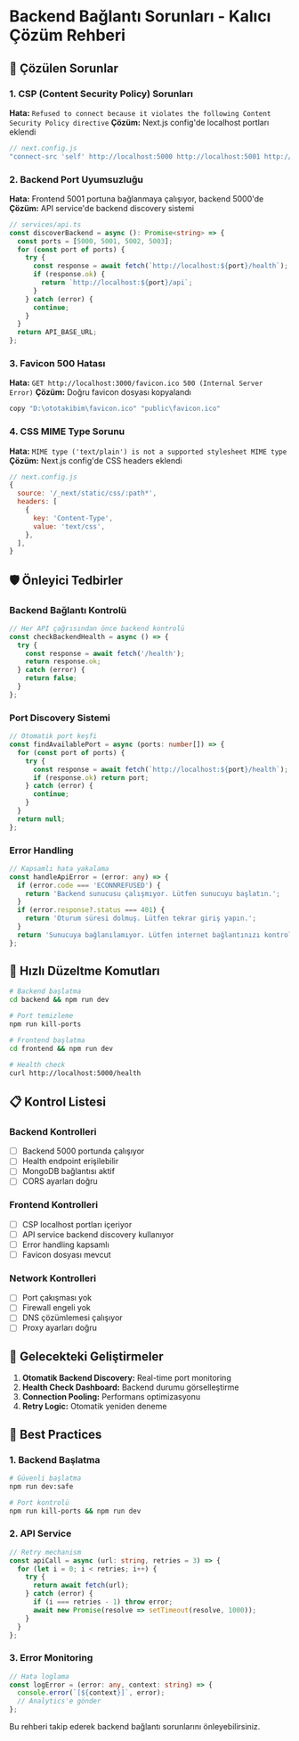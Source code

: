 # Backend Bağlantı Sorunları - Kalıcı Çözüm Rehberi

## 🚨 Çözülen Sorunlar

### 1. CSP (Content Security Policy) Sorunları
**Hata:** `Refused to connect because it violates the following Content Security Policy directive`
**Çözüm:** Next.js config'de localhost portları eklendi

```javascript
// next.config.js
"connect-src 'self' http://localhost:5000 http://localhost:5001 http://localhost:5002 http://localhost:5003 https://ototakibim-mvp.onrender.com"
```

### 2. Backend Port Uyumsuzluğu
**Hata:** Frontend 5001 portuna bağlanmaya çalışıyor, backend 5000'de
**Çözüm:** API service'de backend discovery sistemi

```typescript
// services/api.ts
const discoverBackend = async (): Promise<string> => {
  const ports = [5000, 5001, 5002, 5003];
  for (const port of ports) {
    try {
      const response = await fetch(`http://localhost:${port}/health`);
      if (response.ok) {
        return `http://localhost:${port}/api`;
      }
    } catch (error) {
      continue;
    }
  }
  return API_BASE_URL;
};
```

### 3. Favicon 500 Hatası
**Hata:** `GET http://localhost:3000/favicon.ico 500 (Internal Server Error)`
**Çözüm:** Doğru favicon dosyası kopyalandı

```bash
copy "D:\ototakibim\favicon.ico" "public\favicon.ico"
```

### 4. CSS MIME Type Sorunu
**Hata:** `MIME type ('text/plain') is not a supported stylesheet MIME type`
**Çözüm:** Next.js config'de CSS headers eklendi

```javascript
// next.config.js
{
  source: '/_next/static/css/:path*',
  headers: [
    {
      key: 'Content-Type',
      value: 'text/css',
    },
  ],
}
```

## 🛡️ Önleyici Tedbirler

### Backend Bağlantı Kontrolü
```typescript
// Her API çağrısından önce backend kontrolü
const checkBackendHealth = async () => {
  try {
    const response = await fetch('/health');
    return response.ok;
  } catch (error) {
    return false;
  }
};
```

### Port Discovery Sistemi
```typescript
// Otomatik port keşfi
const findAvailablePort = async (ports: number[]) => {
  for (const port of ports) {
    try {
      const response = await fetch(`http://localhost:${port}/health`);
      if (response.ok) return port;
    } catch (error) {
      continue;
    }
  }
  return null;
};
```

### Error Handling
```typescript
// Kapsamlı hata yakalama
const handleApiError = (error: any) => {
  if (error.code === 'ECONNREFUSED') {
    return 'Backend sunucusu çalışmıyor. Lütfen sunucuyu başlatın.';
  }
  if (error.response?.status === 401) {
    return 'Oturum süresi dolmuş. Lütfen tekrar giriş yapın.';
  }
  return 'Sunucuya bağlanılamıyor. Lütfen internet bağlantınızı kontrol edin.';
};
```

## 🔧 Hızlı Düzeltme Komutları

```bash
# Backend başlatma
cd backend && npm run dev

# Port temizleme
npm run kill-ports

# Frontend başlatma
cd frontend && npm run dev

# Health check
curl http://localhost:5000/health
```

## 📋 Kontrol Listesi

### Backend Kontrolleri
- [ ] Backend 5000 portunda çalışıyor
- [ ] Health endpoint erişilebilir
- [ ] MongoDB bağlantısı aktif
- [ ] CORS ayarları doğru

### Frontend Kontrolleri
- [ ] CSP localhost portları içeriyor
- [ ] API service backend discovery kullanıyor
- [ ] Error handling kapsamlı
- [ ] Favicon dosyası mevcut

### Network Kontrolleri
- [ ] Port çakışması yok
- [ ] Firewall engeli yok
- [ ] DNS çözümlemesi çalışıyor
- [ ] Proxy ayarları doğru

## 🚀 Gelecekteki Geliştirmeler

1. **Otomatik Backend Discovery:** Real-time port monitoring
2. **Health Check Dashboard:** Backend durumu görselleştirme
3. **Connection Pooling:** Performans optimizasyonu
4. **Retry Logic:** Otomatik yeniden deneme

## 🎯 Best Practices

### 1. Backend Başlatma
```bash
# Güvenli başlatma
npm run dev:safe

# Port kontrolü
npm run kill-ports && npm run dev
```

### 2. API Service
```typescript
// Retry mechanism
const apiCall = async (url: string, retries = 3) => {
  for (let i = 0; i < retries; i++) {
    try {
      return await fetch(url);
    } catch (error) {
      if (i === retries - 1) throw error;
      await new Promise(resolve => setTimeout(resolve, 1000));
    }
  }
};
```

### 3. Error Monitoring
```typescript
// Hata loglama
const logError = (error: any, context: string) => {
  console.error(`[${context}]`, error);
  // Analytics'e gönder
};
```

Bu rehberi takip ederek backend bağlantı sorunlarını önleyebilirsiniz.

